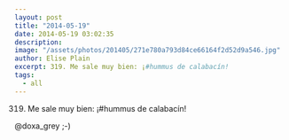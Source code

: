```yaml
---
layout: post
title: "2014-05-19"
date: 2014-05-19 03:02:35
description: 
image: "/assets/photos/201405/271e780a793d84ce66164f2d52d9a546.jpg"
author: Elise Plain
excerpt: 319. Me sale muy bien: ¡#hummus de calabacín!
tags: 
  - all
---
```


319. Me sale muy bien: ¡#hummus de calabacín!
<p></p>
<p>@doxa_grey ;-)</p>